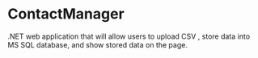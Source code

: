 # ContactManager
.NET web application that will allow users to upload CSV , store data into MS SQL database, and show stored data on the page.
